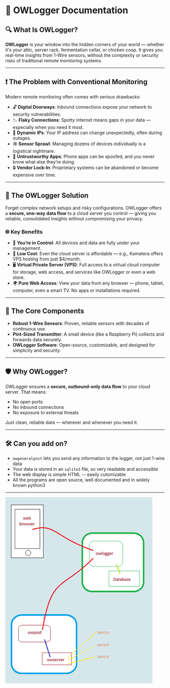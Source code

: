 # 📘 OWLogger Documentation

## 🔍 What Is OWLogger?

**OWLogger** is your window into the hidden corners of your world — whether it's your attic, server rack, fermentation cellar, or chicken coop. It gives you real-time insights from 1-Wire sensors, without the complexity or security risks of traditional remote monitoring systems.

---

## ❗ The Problem with Conventional Monitoring

Modern remote monitoring often comes with serious drawbacks:

- 🔓 **Digital Doorways**: Inbound connections expose your network to security vulnerabilities.
- 📉 **Flaky Connections**: Spotty internet means gaps in your data — especially when you need it most.
- 🔄 **Dynamic IPs**: Your IP address can change unexpectedly, often during outages.
- 🕸️ **Sensor Sprawl**: Managing dozens of devices individually is a logistical nightmare.
- 📱 **Untrustworthy Apps**: Phone apps can be spoofed, and you never know what else they’re doing.
- 🔒 **Vendor Lock-In**: Proprietary systems can be abandoned or become expensive over time.

---

## 🚀 The OWLogger Solution

Forget complex network setups and risky configurations. OWLogger offers a **secure, one-way data flow** to a cloud server you control — giving you reliable, consolidated insights without compromising your privacy.

### 🌐 Key Benefits

- 🧠 **You’re in Control**: All devices and data are fully under your management.
- 💸 **Low Cost**: Even the cloud server is affordable — e.g., Kamatera offers VPS hosting from just $4/month.
- 🖥️ **Virtual Private Server (VPS)**: Full access to a virtual cloud computer for storage, web access, and services like OWLogger or even a web store.
- 🌍 **Pure Web Access**: View your data from any browser — phone, tablet, computer, even a smart TV. No apps or installations required.

---

## 🧩 The Core Components

- **Robust 1-Wire Sensors**: Proven, reliable sensors with decades of continuous use.
- **Pint-Sized Transmitter**: A small device (like a Raspberry Pi) collects and forwards data securely.
- **OWLogger Software**: Open-source, customizable, and designed for simplicity and security.

---

## 🛡️ Why OWLogger?

OWLogger ensures a **secure, outbound-only data flow** to your cloud server. That means:

- No open ports
- No inbound connections
- No exposure to external threats

Just clean, reliable data — wherever and whenever you need it.
 
---

## 🛠️ Can you add on?

- `owgeneralpost` lets you send any information to the logger, not just 1-wire data
- Your data is stored in an `sqlite3` file, so very readable and accessible
- The web display is simple HTML -- easily cutomizable
- All the programs are open source, well documented and in widely known python3

---

![owlogger](owlogger.png)

